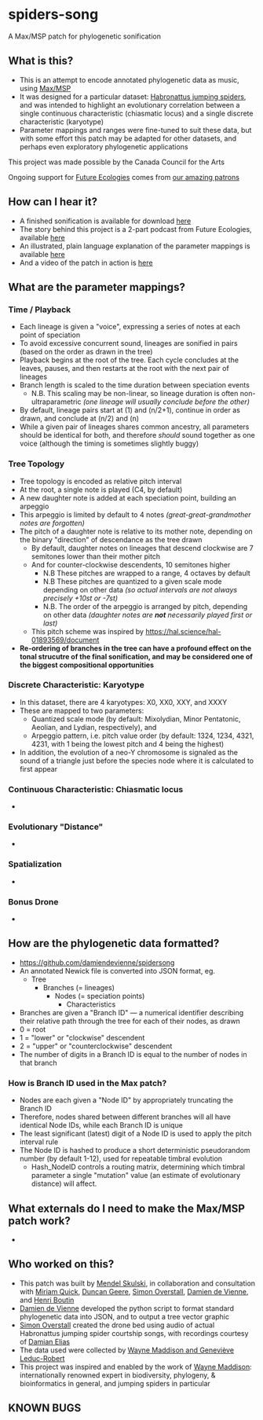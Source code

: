 # spiders-song
A Max/MSP patch for phylogenetic sonification

## What is this?
- This is an attempt to encode annotated phylogenetic data as music, using [Max/MSP](https://cycling74.com/products/max)
- It was designed for a particular dataset: [Habronattus jumping spiders](https://doi.org/10.1111/evo.12109), and was intended to highlight an evolutionary correlation between a single continuous characteristic (chiasmatic locus) and a single discrete characteristic (karyotype)
- Parameter mappings and ranges were fine-tuned to suit these data, but with some effort this patch may be adapted for other datasets, and perhaps even exploratory phylogenetic applications
  
This project was made possible by the Canada Council for the Arts

Ongoing support for [Future Ecologies](https://www.futureecologies.net/) comes from [our amazing patrons](https://www.futureecologies.net/patrons)

## How can I hear it?
- A finished sonification is available for download [here](https://thumbug.bandcamp.com/track/spiders-song-instrumental)
- The story behind this project is a 2-part podcast from Future Ecologies, available [here](https://www.futureecologies.net/listen/fe-5-1-spiders-song)
- An illustrated, plain language explanation of the parameter mappings is available [here](https://www.futureecologies.net/listen/fe-5-1-spiders-song#explanation)
- And a video of the patch in action is [here](https://www.youtube.com/watch?v=Z8c7rvGrNko)

## What are the parameter mappings?

### Time / Playback
- Each lineage is given a "voice", expressing a series of notes at each point of speciation
- To avoid excessive concurrent sound, lineages are sonified in pairs (based on the order as drawn in the tree)
- Playback begins at the root of the tree. Each cycle concludes at the leaves, pauses, and then restarts at the root with the next pair of lineages
- Branch length is scaled to the time duration between speciation events
  - N.B. This scaling may be non-linear, so lineage duration is often non-ultraparametric *(one lineage will usually conclude before the other)*
- By default, lineage pairs start at (1) and (n/2+1), continue in order as drawn, and conclude at (n/2) and (n)
- While a given pair of lineages shares common ancestry, all parameters should be identical for both, and therefore *should* sound together as one voice (although the timing is sometimes slightly buggy)

### Tree Topology
- Tree topology is encoded as relative pitch interval
- At the root, a single note is played (C4, by default)
- A new daughter note is added at each speciation point, building an arpeggio 
- This arpeggio is limited by default to 4 notes *(great-great-grandmother notes are forgotten)*
- The pitch of a daughter note is relative to its mother note, depending on the binary "direction" of descendance as the tree drawn
  - By default, daughter notes on lineages that descend clockwise are 7 semitones lower than their mother pitch
  - And for counter-clockwise descendents, 10 semitones higher
    - N.B These pitches are wrapped to a range, 4 octaves by default
    - N.B These pitches are quantized to a given scale mode depending on other data *(so actual intervals are not always precisely +10st or -7st)*
    - N.B. The order of the arpeggio is arranged by pitch, depending on other data *(daughter notes are **not** necessarily played first or last)*
  - This pitch scheme was inspired by https://hal.science/hal-01893569/document
- **Re-ordering of branches in the tree can have a profound effect on the tonal strucutre of the final sonification, and may be considered one of the biggest compositional opportunities**

### Discrete Characteristic: Karyotype
- In this dataset, there are 4 karyotypes: X0, XX0, XXY, and XXXY
- These are mapped to two parameters:
  - Quantized scale mode (by default: Mixolydian, Minor Pentatonic, Aeolian, and Lydian, respectively), and
  - Arpeggio pattern, i.e. pitch value order (by default: 1324, 1234, 4321, 4231, with 1 being the lowest pitch and 4 being the highest)
- In addition, the evolution of a neo-Y chromosome is signaled as the sound of a triangle just before the species node where it is calculated to first appear
 
### Continuous Characteristic: Chiasmatic locus
- 

### Evolutionary "Distance"
- 

### Spatialization
- 

### Bonus Drone
- 

## How are the phylogenetic data formatted?
- https://github.com/damiendevienne/spidersong
- An annotated Newick file is converted into JSON format, eg.
  - Tree
    - Branches (= lineages)
      - Nodes (= speciation points)
        - Characteristics
-  Branches are given a "Branch ID" — a numerical identifier describing their relative path through the tree for each of their nodes, as drawn
  - 0 = root
  - 1 = "lower" or "clockwise" descendent
  - 2 = "upper" or "counterclockwise" descendent
  - The number of digits in a Branch ID is equal to the number of nodes in that branch

### How is Branch ID used in the Max patch?
  - Nodes are each given a "Node ID" by appropriately truncating the Branch ID
  - Therefore, nodes shared between different branches will all have identical Node IDs, while each Branch ID is unique
  - The least significant (latest) digit of a Node ID is used to apply the pitch interval rule
  - The Node ID is hashed to produce a short deterministic pseudorandom number (by default 1-12), used for repeatable timbral evolution
    - Hash_NodeID controls a routing matrix, determining which timbral parameter a single "mutation" value (an estimate of evolutionary distance) will affect.

## What externals do I need to make the Max/MSP patch work?
- 

## Who worked on this?
- This patch was built by [Mendel Skulski](https://www.futureecologies.net/), in collaboration and consultation with [Miriam Quick](https://miriamquick.com/), [Duncan Geere](https://www.duncangeere.com/), [Simon Overstall](http://www.simonlysander.net/), [Damien de Vienne](https://lbbe.univ-lyon1.fr/en/annuaire-des-membres/de-vienne-damien), and [Henri Boutin](https://www.ircam.fr/person/henri-boutin/)
- [Damien de Vienne](https://lbbe.univ-lyon1.fr/en/annuaire-des-membres/de-vienne-damien) developed the python script to format standard phylogenetic data into JSON, and to output a tree vector graphic
- [Simon Overstall](http://www.simonlysander.net/) created the drone bed using audio of actual Habronattus jumping spider courtship songs, with recordings courtesy of [Damian Elias](https://nature.berkeley.edu/eliaslab/)
- The data used were collected by [Wayne Maddison and Geneviève Leduc-Robert](https://doi.org/10.1111/evo.12109)
- This project was inspired and enabled by the work of [Wayne Maddison](https://waynemaddisonlab.wordpress.com/): internationally renowned expert in biodiversity, phylogeny, & bioinformatics in general, and jumping spiders in particular

## KNOWN BUGS

